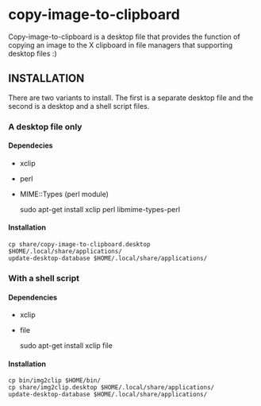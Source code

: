 # copy-image-to-clipboard

Copy-image-to-clipboard is a desktop file that provides the function
of copying an image to the X clipboard in file managers that supporting
desktop files :)

## INSTALLATION

There are two variants to install. The first is a separate desktop file
and the second is a desktop and a shell script files.

### A desktop file only

#### Dependecies

* xclip
* perl
* MIME::Types (perl module)

	sudo apt-get install xclip perl libmime-types-perl

#### Installation

	cp share/copy-image-to-clipboard.desktop $HOME/.local/share/applications/
	update-desktop-database $HOME/.local/share/applications/

### With a shell script 

#### Dependencies

* xclip
* file

	sudo apt-get install xclip file

#### Installation

	cp bin/img2clip $HOME/bin/
	cp share/img2clip.desktop $HOME/.local/share/applications/
	update-desktop-database $HOME/.local/share/applications/

